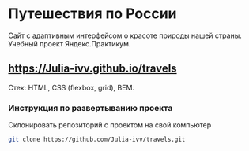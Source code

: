 # Путешествия по России
Сайт с адаптивным интерфейсом о красоте природы нашей страны. Учебный проект Яндекс.Практикум.
## https://Julia-ivv.github.io/travels
Стек: HTML, CSS (flexbox, grid), BEM.
### Инструкция по развертыванию проекта
Склонировать репозиторий с проектом на свой компьютер
```bash
git clone https://github.com/Julia-ivv/travels.git
```
